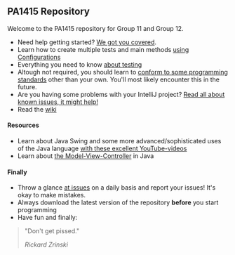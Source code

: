 ## PA1415 Repository

Welcome to the PA1415 repository for Group 11 and Group 12.

* Need help getting started? [We got you covered](https://github.com/devinant/PA1415/wiki/Getting-Started-with-IntelliJ).
* Learn how to create multiple tests and main methods [using Configurations](https://github.com/devinant/PA1415/wiki/Configurations-in-IntelliJ)
* Everything you need to know [about testing](https://github.com/devinant/PA1415/wiki/Testing-with-IntelliJ)
* Altough not required, you should learn to [conform to some programming standards](https://github.com/devinant/PA1415/wiki/Conventions) other than your own. You'll most likely encounter this in the future.
* Are you having some problems with your IntelliJ project? [Read all about known issues, it might help!](https://github.com/devinant/PA1415/wiki/Known-Issues-(IntelliJ))
* Read the [wiki](https://github.com/devinant/PA1415/wiki)


#### Resources
* Learn about Java Swing and some more advanced/sophisticated uses of the Java language [with these excellent YouTube-videos](https://www.youtube.com/user/OverG88/videos)
* Learn about [the Model-View-Controller](https://www.youtube.com/watch?v=dTVVa2gfht8) in Java


#### Finally
* Throw a glance [at issues](https://github.com/devinant/PA1415/issues) on a daily basis and report your issues! It's okay to make mistakes.
* Always download the latest version of the repository __before__ you start programming
* Have fun and finally:

> "Don't get pissed."
>
> _Rickard Zrinski_
